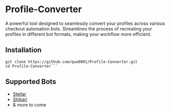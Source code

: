 # Profile-Converter

A powerful tool designed to seamlessly convert your profiles across various checkout automation bots. Streamlines the process of recreating your profiles in different bot formats, making your workflow more efficient.

## Installation

````
git clone https://github.com/quo0001/Profile-Converter.git
cd Profile-Converter```
````

## Supported Bots

- [Stellar](https://stellaraio.com/)
- [Shikari](https://shikari.tech/)
- & more to come
